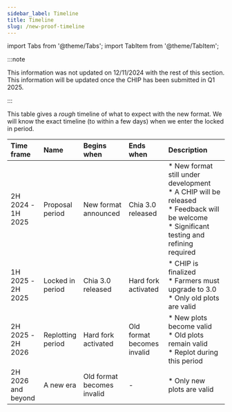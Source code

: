 ```yaml
---
sidebar_label: Timeline
title: Timeline
slug: /new-proof-timeline
---
```


import Tabs from '@theme/Tabs';
import TabItem from '@theme/TabItem';

:::note

This information was not updated on 12/11/2024 with the rest of this section.
This information will be updated once the CHIP has been submitted in Q1 2025.

:::

This table gives a _rough_ timeline of what to expect with the new format. We will know the exact timeline (to within a few days) when we enter the locked in period.

| Time frame               | Name                    | Begins when                      | Ends when                        | Description                                                                                                                                                 |
| :----------------------- | :---------------------- | :------------------------------- | :------------------------------- | :---------------------------------------------------------------------------------------------------------------------------------------------------------- |
| 2H 2024 - <br/> 1H 2025  | Proposal <br/> period   | New format <br/> announced       | Chia 3.0 <br/> released          | \* New format still under development <br/> \* A CHIP will be released <br/> \* Feedback will be welcome <br/> \* Significant testing and refining required |
| 1H 2025 - <br/> 2H 2025  | Locked in <br/> period  | Chia 3.0 <br/> released          | Hard fork <br/> activated        | \* CHIP is finalized <br/> \* Farmers must upgrade to 3.0 <br/> \* Only old plots are valid                                                                 |
| 2H 2025 - <br/> 2H 2026  | Replotting <br/> period | Hard fork <br/> activated        | Old format <br/> becomes invalid | \* New plots become valid <br/> \* Old plots remain valid <br/> \* Replot during this period                                                                |
| 2H 2026 <br/> and beyond | A new era               | Old format <br/> becomes invalid | -                                | \* Only new plots are valid                                                                                                                                 |
